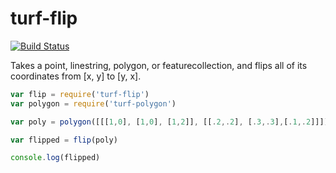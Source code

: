 turf-flip
=========
[![Build Status](https://travis-ci.org/Turfjs/turf-flip.svg)](https://travis-ci.org/Turfjs/turf-flip)

Takes a point, linestring, polygon, or featurecollection, and flips all of its coordinates from [x, y] to [y, x].

```js
var flip = require('turf-flip')
var polygon = require('turf-polygon')

var poly = polygon([[[1,0], [1,0], [1,2]], [[.2,.2], [.3,.3],[.1,.2]]])

var flipped = flip(poly)

console.log(flipped)
```